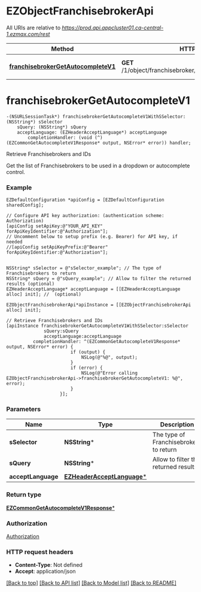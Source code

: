 # EZObjectFranchisebrokerApi

All URIs are relative to *https://prod.api.appcluster01.ca-central-1.ezmax.com/rest*

Method | HTTP request | Description
------------- | ------------- | -------------
[**franchisebrokerGetAutocompleteV1**](EZObjectFranchisebrokerApi.md#franchisebrokergetautocompletev1) | **GET** /1/object/franchisebroker/getAutocomplete/{sSelector} | Retrieve Franchisebrokers and IDs


# **franchisebrokerGetAutocompleteV1**
```objc
-(NSURLSessionTask*) franchisebrokerGetAutocompleteV1WithSSelector: (NSString*) sSelector
    sQuery: (NSString*) sQuery
    acceptLanguage: (EZHeaderAcceptLanguage*) acceptLanguage
        completionHandler: (void (^)(EZCommonGetAutocompleteV1Response* output, NSError* error)) handler;
```

Retrieve Franchisebrokers and IDs

Get the list of Franchisebrokers to be used in a dropdown or autocomplete control.

### Example
```objc
EZDefaultConfiguration *apiConfig = [EZDefaultConfiguration sharedConfig];

// Configure API key authorization: (authentication scheme: Authorization)
[apiConfig setApiKey:@"YOUR_API_KEY" forApiKeyIdentifier:@"Authorization"];
// Uncomment below to setup prefix (e.g. Bearer) for API key, if needed
//[apiConfig setApiKeyPrefix:@"Bearer" forApiKeyIdentifier:@"Authorization"];


NSString* sSelector = @"sSelector_example"; // The type of Franchisebrokers to return
NSString* sQuery = @"sQuery_example"; // Allow to filter the returned results (optional)
EZHeaderAcceptLanguage* acceptLanguage = [[EZHeaderAcceptLanguage alloc] init]; //  (optional)

EZObjectFranchisebrokerApi*apiInstance = [[EZObjectFranchisebrokerApi alloc] init];

// Retrieve Franchisebrokers and IDs
[apiInstance franchisebrokerGetAutocompleteV1WithSSelector:sSelector
              sQuery:sQuery
              acceptLanguage:acceptLanguage
          completionHandler: ^(EZCommonGetAutocompleteV1Response* output, NSError* error) {
                        if (output) {
                            NSLog(@"%@", output);
                        }
                        if (error) {
                            NSLog(@"Error calling EZObjectFranchisebrokerApi->franchisebrokerGetAutocompleteV1: %@", error);
                        }
                    }];
```

### Parameters

Name | Type | Description  | Notes
------------- | ------------- | ------------- | -------------
 **sSelector** | **NSString***| The type of Franchisebrokers to return | 
 **sQuery** | **NSString***| Allow to filter the returned results | [optional] 
 **acceptLanguage** | [**EZHeaderAcceptLanguage***](.md)|  | [optional] 

### Return type

[**EZCommonGetAutocompleteV1Response***](EZCommonGetAutocompleteV1Response.md)

### Authorization

[Authorization](../README.md#Authorization)

### HTTP request headers

 - **Content-Type**: Not defined
 - **Accept**: application/json

[[Back to top]](#) [[Back to API list]](../README.md#documentation-for-api-endpoints) [[Back to Model list]](../README.md#documentation-for-models) [[Back to README]](../README.md)

